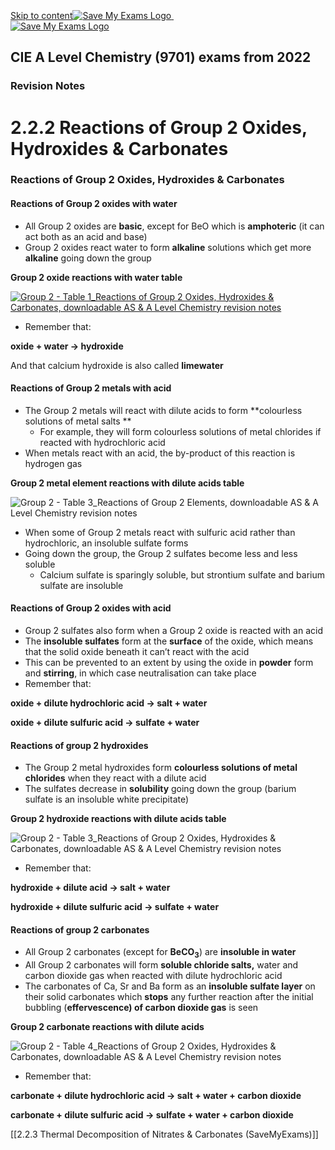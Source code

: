 [Skip to content](#content)[![Save My Exams Logo](https://v1.nitrocdn.com/kDXDIJNDOaszRbpagqNqUtquAQQkiLpO/assets/static/optimized/rev-86a1fec/wp-content/uploads/2018/06/Save-My-Exams.png) ![Save My Exams Logo](data:image/svg+xml;base64,PHN2ZyB2aWV3Qm94PSIwIDAgMTUwIDI3IiB3aWR0aD0iMTUwIiBoZWlnaHQ9IjI3IiB4bWxucz0iaHR0cDovL3d3dy53My5vcmcvMjAwMC9zdmciPjwvc3ZnPg==) ![Save My Exams Logo](https://v1.nitrocdn.com/kDXDIJNDOaszRbpagqNqUtquAQQkiLpO/assets/static/optimized/rev-86a1fec/wp-content/uploads/2020/07/Save-My-Exams-White.png)](https://www.savemyexams.co.uk/) 

<main id="main" class="clearfix ">

## CIE A Level Chemistry (9701) exams from 2022

### Revision Notes

# 2.2.2 Reactions of Group 2 Oxides, Hydroxides & Carbonates

### Reactions of Group 2 Oxides, Hydroxides & Carbonates

#### Reactions of Group 2 oxides with water

*   All Group 2 oxides are **basic**, except for BeO which is **amphoteric** (it can act both as an acid and base)
*   Group 2 oxides react water to form **alkaline** solutions which get more **alkaline** going down the group

**Group 2 oxide reactions with water table**

[![Group 2 - Table 1_Reactions of Group 2 Oxides, Hydroxides & Carbonates, downloadable AS & A Level Chemistry revision notes](https://v1.nitrocdn.com/kDXDIJNDOaszRbpagqNqUtquAQQkiLpO/assets/static/optimized/rev-86a1fec/wp-content/uploads/2020/11/2.2-Group-2-Table-1_Reactions-of-Group-2-Oxides-Hydroxides-Carbonates.png)](https://cdn.savemyexams.co.uk/wp-content/uploads/2020/11/2.2-Group-2-Table-1_Reactions-of-Group-2-Oxides-Hydroxides-Carbonates.png)

*   Remember that:

**oxide + water → hydroxide**

And that calcium hydroxide is also called **limewater**

#### Reactions of Group 2 metals with acid

*   The Group 2 metals will react with dilute acids to form **colourless solutions of metal salts **
    *   For example, they will form colourless solutions of metal chlorides if reacted with hydrochloric acid
*   When metals react with an acid, the by-product of this reaction is hydrogen gas

**Group 2 metal element reactions with dilute acids table**

![Group 2 - Table 3_Reactions of Group 2 Elements, downloadable AS & A Level Chemistry revision notes](https://cdn.savemyexams.co.uk/wp-content/uploads/2020/11/2.2-Group-2-Table-3_Reactions-of-Group-2-Elements.png)

*   When some of Group 2 metals react with sulfuric acid rather than hydrochloric, an insoluble sulfate forms
*   Going down the group, the Group 2 sulfates become less and less soluble
    *   Calcium sulfate is sparingly soluble, but strontium sulfate and barium sulfate are insoluble

#### Reactions of Group 2 oxides with acid

*   Group 2 sulfates also form when a Group 2 oxide is reacted with an acid
*   The **insoluble sulfates** form at the **surface** of the oxide, which means that the solid oxide beneath it can’t react with the acid
*   This can be prevented to an extent by using the oxide in **powder** form and **stirring**, in which case neutralisation can take place
*   Remember that:

**oxide + dilute hydrochloric acid → salt + water**

**oxide + dilute sulfuric acid → sulfate + water**

#### Reactions of group 2 hydroxides

*   The Group 2 metal hydroxides form **colourless solutions of metal chlorides** when they react with a dilute acid
*   The sulfates decrease in **solubility** going down the group (barium sulfate is an insoluble white precipitate)

**Group 2 hydroxide reactions with dilute acids table**

![Group 2 - Table 3_Reactions of Group 2 Oxides, Hydroxides & Carbonates, downloadable AS & A Level Chemistry revision notes](https://cdn.savemyexams.co.uk/wp-content/uploads/2020/11/2.2-Group-2-Table-3_Reactions-of-Group-2-Oxides-Hydroxides-Carbonates.png)

*   Remember that:

**hydroxide + dilute acid → salt + water**

**hydroxide + dilute sulfuric acid → sulfate + water**

#### Reactions of group 2 carbonates

*   All Group 2 carbonates (except for **BeCO<sub>3</sub>**) are **insoluble in water**
*   All Group 2 carbonates will form **soluble chloride salts,** water and carbon dioxide gas when reacted with dilute hydrochloric acid
*   The carbonates of Ca, Sr and Ba form as an **insoluble sulfate layer** on their solid carbonates which **stops** any further reaction after the initial bubbling (**effervescence) of carbon dioxide gas** is seen

**Group 2 carbonate reactions with dilute acids**

![Group 2 - Table 4_Reactions of Group 2 Oxides, Hydroxides & Carbonates, downloadable AS & A Level Chemistry revision notes](https://cdn.savemyexams.co.uk/wp-content/uploads/2020/11/2.2-Group-2-Table-4_Reactions-of-Group-2-Oxides-Hydroxides-Carbonates.png)

*   Remember that:

**carbonate + dilute hydrochloric acid → salt + water + carbon dioxide**

**carbonate + dilute sulfuric acid → sulfate + water + carbon dioxide**

[[2.2.3 Thermal Decomposition of Nitrates & Carbonates (SaveMyExams)]]


